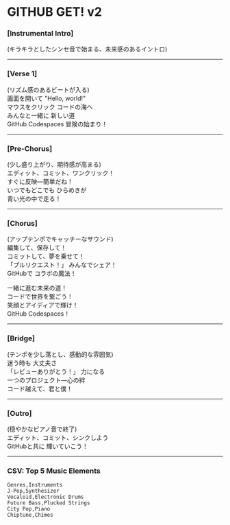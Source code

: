 # GITHUB GET! v2

### **[Instrumental Intro]**  
(キラキラとしたシンセ音で始まる、未来感のあるイントロ)  

---

### **[Verse 1]**  
(リズム感のあるビートが入る)  
画面を開いて "Hello, world!"  
マウスをクリック コードの海へ  
みんなと一緒に 新しい道  
GitHub Codespaces 冒険の始まり！  

---

### **[Pre-Chorus]**  
(少し盛り上がり、期待感が高まる)  
エディット、コミット、ワンクリック！  
すぐに反映—簡単だね！  
いつでもどこでも ひらめきが  
青い光の中で走る！  

---

### **[Chorus]**  
(アップテンポでキャッチーなサウンド)  
編集して、保存して！  
コミットして、夢を乗せて！  
「プルリクエスト！」 みんなでシェア！  
GitHubで コラボの魔法！  

一緒に進む未来の道！  
コードで世界を繋ごう！  
笑顔とアイディアで輝け！  
GitHub Codespaces！  

---

### **[Bridge]**  
(テンポを少し落とし、感動的な雰囲気)  
迷う時も 大丈夫さ  
「レビューありがとう！」 力になる  
一つのプロジェクト—心の絆  
コード越えて、君と僕！  

---

### **[Outro]**  
(穏やかなピアノ音で終了)  
エディット、コミット、シンクしよう  
GitHubと共に 輝いていこう！  

---

### **CSV: Top 5 Music Elements**  

```csv  
Genres,Instruments  
J-Pop,Synthesizer  
Vocaloid,Electronic Drums  
Future Bass,Plucked Strings  
City Pop,Piano  
Chiptune,Chimes  
```  
